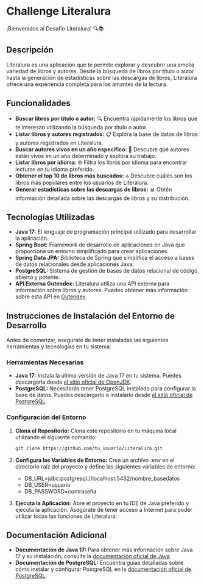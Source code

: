 # Challenge Literalura

¡Bienvenidos al Desafío Literalura! 🔍📚

## Descripción
Literalura es una aplicación que te permite explorar y descubrir una amplia variedad de libros y autores. Desde la búsqueda de libros por título o autor hasta la generación de estadísticas sobre las descargas de libros, Literalura ofrece una experiencia completa para los amantes de la lectura.

## Funcionalidades
- **Buscar libros por título o autor:** 🔍 Encuentra rápidamente los libros que te interesan utilizando la búsqueda por título o autor.
- **Listar libros y autores registrados:** 📋 Explora la base de datos de libros y autores registrados en Literalura.
- **Buscar autores vivos en un año específico:** 👥 Descubre qué autores están vivos en un año determinado y explora su trabajo.
- **Listar libros por idioma:** 🌐 Filtra los libros por idioma para encontrar lecturas en tu idioma preferido.
- **Obtener el top 10 de libros más buscados:** 🔝 Descubre cuáles son los libros más populares entre los usuarios de Literalura.
- **Generar estadísticas sobre las descargas de libros:** 📊 Obtén información detallada sobre las descargas de libros y su distribución.

## Tecnologías Utilizadas
- **Java 17:** El lenguaje de programación principal utilizado para desarrollar la aplicación.
- **Spring Boot:** Framework de desarrollo de aplicaciones en Java que proporciona un entorno simplificado para crear aplicaciones.
- **Spring Data JPA:** Biblioteca de Spring que simplifica el acceso a bases de datos relacionales desde aplicaciones Java.
- **PostgreSQL:** Sistema de gestión de bases de datos relacional de código abierto y potente.
- **API Externa Gutendex:** Literalura utiliza una API externa para información sobre libros y autores. Puedes obtener más información sobre esta API en [Gutendex](https://gutendex.com/).

## Instrucciones de Instalación del Entorno de Desarrollo
Antes de comenzar, asegúrate de tener instaladas las siguientes herramientas y tecnologías en tu sistema:

### Herramientas Necesarias
- **Java 17:** Instala la última versión de Java 17 en tu sistema. Puedes descargarla desde [el sitio oficial de OpenJDK](https://jdk.java.net/17/).
- **PostgreSQL:** Necesitarás tener PostgreSQL instalado para configurar la base de datos. Puedes descargarlo e instalarlo desde [el sitio oficial de PostgreSQL](https://www.postgresql.org/download/).

### Configuración del Entorno
1. **Clona el Repositorio:** Clona este repositorio en tu máquina local utilizando el siguiente comando:
   ```bash
   git clone https://github.com/tu_usuario/Literalura.git
2. **Configura las Variables de Entorno:** Crea un archivo .env en el directorio raíz del proyecto y define las siguientes variables de entorno:
   - DB_URL=jdbc:postgresql://localhost:5432/nombre_basedatos
   - DB_USER=usuario
   - DB_PASSWORD=contraseña
   
4. **Ejecuta la Aplicación:** Abre el proyecto en tu IDE de Java preferido y ejecuta la aplicación. Asegúrate de tener acceso a Internet para poder utilizar todas las funciones de Literalura.

## Documentación Adicional
- **Documentación de Java 17:** Para obtener más información sobre Java 17 y su instalación, consulta la [documentación oficial de Java](https://docs.oracle.com/en/java/javase/17/).
- **Documentación de PostgreSQL:** Encuentra guías detalladas sobre cómo instalar y configurar PostgreSQL en la [documentación oficial de PostgreSQL](https://www.postgresql.org/docs/).
